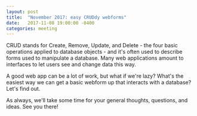 ```yaml
---
layout: post
title:  "November 2017: easy CRUDdy webforms"
date:   2017-11-08 19:00:00 -0400
categories: meeting
---
```


CRUD stands for Create, Remove, Update, and Delete - the four basic 
operations applied to database objects - and it's often used to 
describe forms used to manipulate a database.  Many web applications
amount to interfaces to let users see and change data this way.

A good web app can be a lot of work, but what if we're lazy?
What's the easiest way we can get a basic webform up that 
interacts with a database?  Let's find out.

As always, we'll take some time for your general thoughts, questions, and ideas.
See you there!

